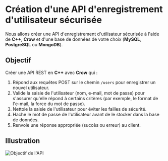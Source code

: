 # Création d'une API d'enregistrement d'utilisateur sécurisée

Nous allons créer une API d'enregistrement d'utilisateur sécurisée à l'aide de **C++**, **Crow** et d'une base de données de votre choix (**MySQL**, **PostgreSQL** ou **MongoDB**).

## Objectif

Créer une API REST en **C++** avec **Crow** qui :

1. Répond aux requêtes POST sur le chemin `/users` pour enregistrer un nouvel utilisateur.
2. Valide la saisie de l'utilisateur (nom, e-mail, mot de passe) pour s'assurer qu'elle répond à certains critères (par exemple, le format de l'e-mail, la force du mot de passe).
3. Nettoie la saisie de l'utilisateur pour éviter les failles de sécurité.
4. Hache le mot de passe de l'utilisateur avant de le stocker dans la base de données.
5. Renvoie une réponse appropriée (succès ou erreur) au client.

## Illustration

![Objectif de l'API](./assets/api_objectif.png)
